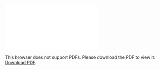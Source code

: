 <object data="christ-in-song/CIS1908pdfs/654.pdf" type="application/pdf" width="100%" height="1024px">
    <embed src="christ-in-song/CIS1908pdfs/654.pdf">
        <p>This browser does not support PDFs. Please download the PDF to view it: <a href="christ-in-song/CIS1908pdfs/654.pdf">Download PDF</a>.</p>
    </embed>
</object>
